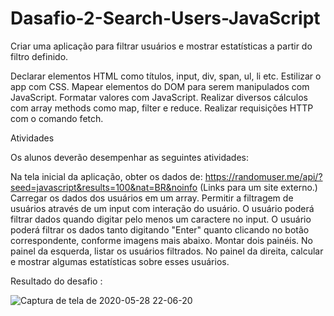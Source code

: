 # Dasafio-2-Search-Users-JavaScript
Criar uma aplicação para filtrar usuários e mostrar estatísticas a partir do filtro definido.

Declarar elementos HTML como títulos, input, div, span, ul, li etc.
Estilizar o app com CSS.
Mapear elementos do DOM para serem manipulados com JavaScript.
Formatar valores com JavaScript.
Realizar diversos cálculos com array methods como map, filter e reduce.
Realizar requisições HTTP com o comando fetch.

Atividades

Os alunos deverão desempenhar as seguintes atividades:

Na tela inicial da aplicação, obter os dados de: https://randomuser.me/api/?seed=javascript&results=100&nat=BR&noinfo (Links para um site externo.)
Carregar os dados dos usuários em um array.
Permitir a filtragem de usuários através de um input com interação do usuário.
O usuário poderá filtrar dados quando digitar pelo menos um caractere no input.
O usuário poderá filtrar os dados tanto digitando "Enter" quanto clicando no botão correspondente, conforme imagens mais abaixo.
Montar dois painéis.
No painel da esquerda, listar os usuários filtrados.
No painel da direita, calcular e mostrar algumas estatísticas sobre esses usuários.

Resultado do desafio : 

![Captura de tela de 2020-05-28 22-06-20](https://user-images.githubusercontent.com/53823948/83209778-824f6e80-a12f-11ea-876d-1247074e420f.png)
